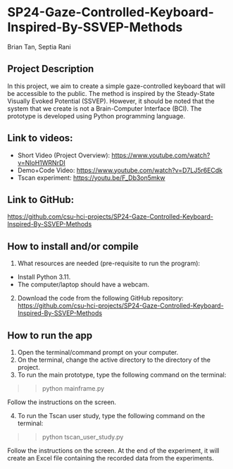 # SP24-Gaze-Controlled-Keyboard-Inspired-By-SSVEP-Methods

Brian Tan, Septia Rani

## Project Description
In this project, we aim to create a simple gaze-controlled keyboard that will be accessible to the public. The method is inspired by the Steady-State Visually Evoked Potential (SSVEP). However, it should be noted that the system that we create is not a Brain-Computer Interface (BCI). The prototype is developed using Python programming language.

## Link to videos:
- Short Video (Project Overview): https://www.youtube.com/watch?v=NloH1WRNrDI
- Demo+Code Video: https://www.youtube.com/watch?v=D7LJ5r6ECdk
- Tscan experiment: https://youtu.be/F_Db3on5mkw

## Link to GitHub:
https://github.com/csu-hci-projects/SP24-Gaze-Controlled-Keyboard-Inspired-By-SSVEP-Methods

## How to install and/or compile
1. What resources are needed (pre-requisite to run the program):
- Install Python 3.11.
- The computer/laptop should have a webcam.
2. Download the code from the following GitHub repository:
https://github.com/csu-hci-projects/SP24-Gaze-Controlled-Keyboard-Inspired-By-SSVEP-Methods

## How to run the app
1. Open the terminal/command prompt on your computer.
2. On the terminal, change the active directory to the directory of the project.
3. To run the main prototype, type the following command on the terminal: 
>> python mainframe.py 

Follow the instructions on the screen. 

4. To run the Tscan user study, type the following command on the terminal:
>> python tscan_user_study.py 

Follow the instructions on the screen. At the end of the experiment, it will create an Excel file containing the recorded data from the experiments.